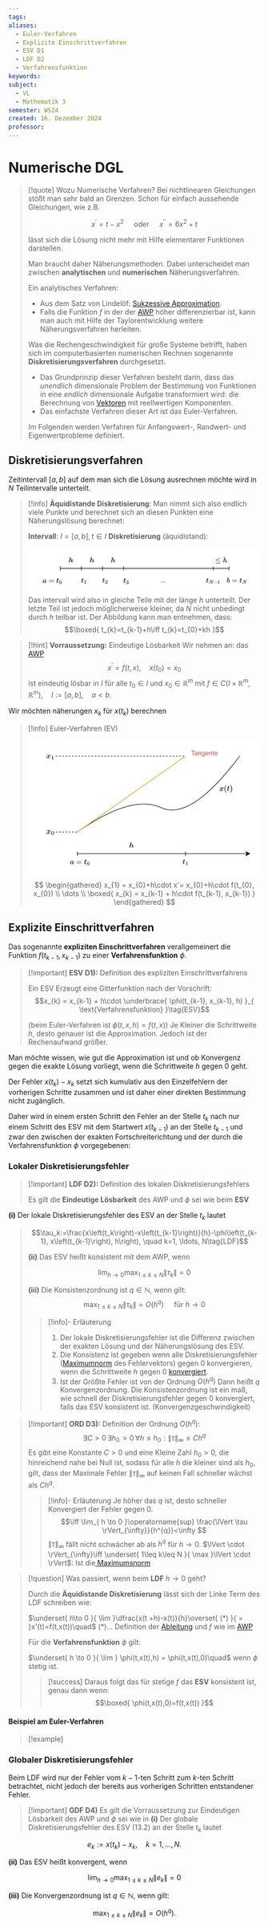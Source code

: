 ```yaml
---
tags: 
aliases:
  - Euler-Verfahren
  - Explizite Einschrittverfahren
  - ESV D1
  - LDF D2
  - Verfahrensfunktion
keywords: 
subject:
  - VL
  - Mathematik 3
semester: WS24
created: 16. Dezember 2024
professor:
---
```

 

# Numerische DGL

> [!quote] Wozu Numerische Verfahren?
>  Bei nichtlinearen Gleichungen stößt man sehr bald an Grenzen. Schon für einfach aussehende Gleichungen, wie z.B.
> 
> $$x^{\prime}=t-x^2 \quad \text { oder } \quad x^{\prime \prime}=6 x^2+t$$
> 
> lässt sich die Lösung nicht mehr mit Hilfe elementarer Funktionen darstellen.
> 
> Man braucht daher Näherungsmethoden. Dabei unterscheidet man zwischen **analytischen** und **numerischen** Näherungsverfahren.
> 
> Ein analytisches Verfahren:
> - Aus dem Satz von Lindelöf: [Sukzessive Approximation](../sukzessive%20Approximation.md).
> - Falls die Funktion $f$ in der der [AWP](../{MOC}%20DGL.md) höher differenzierbar ist, kann man auch mit Hilfe der Taylorentwicklung weitere Näherungsverfahren herleiten.
> 
> Was die Rechengeschwindigkeit für große Systeme betrifft, haben sich im computerbasierten numerischen Rechnen sogenannte **Diskretisierungsverfahren** durchgesetzt.
> - Das Grundprinzip dieser Verfahren besteht darin, dass das *unendlich* dimensionale Problem der Bestimmung von Funktionen in eine *endlich* dimensionale Aufgabe transformiert wird: die Berechnung von [Vektoren](Vektor.md) mit reellwertigen Komponenten.
> - Das einfachste Verfahren dieser Art ist das Euler-Verfahren. 
> 
> Im Folgenden werden Verfahren für Anfangswert-, Randwert- und Eigenwertprobleme definiert.
> 

## Diskretisierungsverfahren

Zeitintervall $[a, b]$ auf dem man sich die Lösung ausrechnen möchte wird in $N$ Teilintervalle unterteilt. 

> [!info] **Äquidistande Diskretisierung**: Man nimmt sich also endlich viele Punkte und berechnet sich an diesen Punkten eine Näherungslösung berechnet:
> 
> **Intervall**: $I=[a,b], t \in I$
> **Diskretisierung** (äquidistand):
> 
> ![invert_dark|800](assets/Pasted%20image%2020241216194118.png)
> Das intervall wird also in gleiche Teile mit der länge $h$ unterteilt. Der letzte Teil ist jedoch möglicherweise kleiner, da $N$ nicht unbedingt durch $h$ teilbar ist.
> Der Abbildung kann man entnehmen, dass:
> $$\boxed{ t_{k}=t_{k-1}+h\iff t_{k}=t_{0}+kh }$$


> [!hint] **Vorraussetzung:** Eindeutige Lösbarkeit
>  Wir nehmen an: das [AWP](../{MOC}%20DGL.md)
>  $$x^{\prime}=f(t, x), \quad x\left(t_0\right)=x_0\tag{AWP}$$
> ist eindeutig lösbar in $I$ für alle $t_0 \in I$ und $x_0 \in \mathbb{R}^m$ mit $f \in C\left(I \times \mathbb{R}^m, \mathbb{R}^m\right), \quad I:=[a, b], \quad a<b$.


Wir möchten näherungen $x_{k}$ für $x(t_{k})$ berechnen

> [!info] Euler-Verfahren (EV)
> 
> ![invert_dark|500](assets/DGL_NUM_EV.png) 
> $$
> \begin{gathered}
> x_{1} = x_{0}+h\cdot x'= x_{0}+h\cdot f(t_{0}, x_{0}) \\
> \dots \\
> \boxed{ x_{k} = x_{k-1} + h\cdot f(t_{k-1}, x_{k-1}) }
> \end{gathered}
> $$

## Explizite Einschrittverfahren

Das sogenannte **expliziten Einschrittverfahren** verallgemeinert die Funktion $f(t_{k-1}, x_{k-1})$ zu einer **Verfahrensfunktion** $\phi$.

> [!important] **ESV D1):** Definition des expliziten Einschrittverfahrens
> 
> Ein ESV Erzeugt eine Gitterfunktion nach der Vorschrift:
> $$x_{k} = x_{k-1} + h\cdot \underbrace{ \phi(t_{k-1}, x_{k-1}, h) }_{ \text{Verfahrensfunktion} }\tag{ESV}$$
>    
> (beim Euler-Verfahren ist $\phi(t, x, h) = f(t,x)$)
> Je Kleiner die Schrittweite $h$, desto genauer ist die Approximation. Jedoch ist der Rechenaufwand größer.


Man möchte wissen, wie gut die Approximation ist und ob Konvergenz gegen die exakte Lösung vorliegt, wenn die Schrittweite $h$ gegen 0 geht.

Der Fehler $x\left(t_k\right)-x_k$ setzt sich kumulativ aus den Einzelfehlern der vorherigen Schritte zusammen und ist daher einer direkten Bestimmung nicht zugänglich.

Daher wird in einem ersten Schritt den Fehler an der Stelle $t_k$ nach nur einem Schritt des ESV mit dem Startwert $x\left(t_{k-1}\right)$ an der Stelle $t_{k-1}$ und zwar den zwischen der exakten Fortschreiterichtung und der durch die Verfahrensfunktion $\phi$ vorgegebenen:

### Lokaler Diskretisierungsfehler

> [!important] **LDF D2):** Definition des lokalen Diskretisierungsfehlers
> 
> Es gilt die **Eindeutige Lösbarkeit** des AWP und $\phi$ sei wie beim **ESV**
> 
**(i)** Der lokale Diskretisierungsfehler des ESV an der Stelle $t_k$ lautet
> 
> $$\tau_k:=\frac{x\left(t_k\right)-x\left(t_{k-1}\right)}{h}-\phi\left(t_{k-1}, x\left(t_{k-1}\right), h\right), \quad k=1, \ldots, N\tag{LDF}$$
> 
> **(ii)** Das ESV heißt konsistent mit dem AWP, wenn
> 
> $$\lim _{h \rightarrow 0} \max _{1 \leq k \leq N}\lVert\tau_k\rVert=0$$
> 
> **(iii)** Die Konsistenzordnung ist $q \in \mathbb{N}$, wenn gilt:
> $$\max _{1 \leq k \leq N}\left\|\tau_k\right\|=O\left(h^q\right)\quad \text{ für } h\to 0$$
> 
> > [!info]- Erläuterung
> > 1. Der lokale Diskretisierungsfehler ist die Differenz zwischen der exakten Lösung und der Näherungslösung des ESV.
> > 2. Die Konsistenz ist gegeben wenn alle Diskretisierungsfehler ([Maximumnorm](../Maximumsnorm.md) des Fehlervektors) gegen 0 konvergieren,
> > wenn die Schrittweite $h$ gegen $0$ [konvergiert](Grenzwert.md).
> > 3. Ist der Größte Fehler ist von der Ordnung $O(h^q)$ Dann heißt $q$ Konvergenzordnung.
> > Die Konsistenzordnung ist ein maß, wie schnell der Diskretisierungsfehler gegen 0 konvergiert,
> > falls das ESV konsistent ist. (Konvergenzgeschwindigkeit)
> 


> [!important] **ORD D3):** Definition der Ordnung $O(h^{q})$: 
> $$\exists C>0\, \exists h_{0}\!>0\,\forall h\leq h_{0}: \lVert \tau \rVert_{\infty}\leq C h^q $$
> Es gibt eine Konstante $C>0$ und eine Kleine Zahl $h_{0}>0$, die hinreichend nahe bei Null ist, sodass für alle $h$ die kleiner sind als $h_{0}$, gilt, dass der Maximale Fehler $\lVert \tau \rVert_{\infty}$ auf keinen Fall schneller wächst als $C h^q$.
> 
> > [!info]- Erläuterung
> > Je höher das $q$ ist, desto schneller Konvergiert der Fehler gegen 0.
> > $$\iff \lim_{ h \to 0 }\operatorname{sup} \frac{\lVert \tau \rVert_{\infty}}{h^{q}}<\infty  $$
> > $\lVert \tau \rVert_{\infty}$ fällt nicht schwächer ab als $h^{q}$ für $h \to 0$.
> > $\lVert \cdot \rVert_{\infty}\iff \underset{ 1\leq k\leq N }{ \max }\lVert \cdot \rVert$: Ist die[ Maximumsnorm](../Maximumsnorm.md)


> [!question] Was passiert, wenn beim **LDF** $h\to 0$ geht? 
> 
> Durch die **Äquidistande Diskretisierung** lässt sich der Linke Term des LDF schreiben wie:
> 
> $\underset{ h\to 0 }{ \lim }\dfrac{x(t +h)-x(t)}{h}\overset{ (*) }{ = }x'(t)=f(t,x(t))\quad$ $(*)\dots$ Definition der [Ableitung](Differenzialrechnung.md) und $f$ wie im [AWP](../{MOC}%20DGL.md)
> 
> Für die **Verfahrensfunktion** $\phi$ gilt:
> 
> $\underset{ h \to 0 }{ \lim } \phi(t,x(t),h) = \phi(t,x(t),0)\quad$ wenn $\phi$ stetig ist.
> 
> > [!success] Daraus folgt das für stetige $f$ das **ESV** konsistent ist, genau dann wenn:
> > $$\boxed{ \phi(t,x(t),0)=f(t,x(t)) }$$ 

#### Beispiel am Euler-Verfahren

>[!example]

### Globaler Diskretisierungsfehler

Beim LDF wird nur der Fehler vom $k-1$-ten Schritt zum $k$-ten Schritt betrachtet, nicht jedoch der bereits aus vorherigen Schritten entstandener Fehler.

> [!important] **GDF D4)** Es gilt die Vorraussetzung zur Eindeutigen Lösbarkeit des AWP und $\phi$ sei wie in 
**(i)** Der globale Diskretisierungsfehler des ESV (13.2) an der Stelle $t_k$ lautet

$$
e_k:=x\left(t_k\right)-x_k, \quad k=1, \ldots, N .
$$

**(ii)** Das ESV heißt konvergent, wenn

$$
\lim _{h \rightarrow 0} \max _{1 \leq k \leq N}\left\|e_k\right\|=0
$$

**(iii)** Die Konvergenzordnung ist $q \in \mathbb{N}$, wenn gilt:

$$
\max _{1 \leq k \leq N}\left\|e_k\right\|=O\left(h^q\right) .
$$
